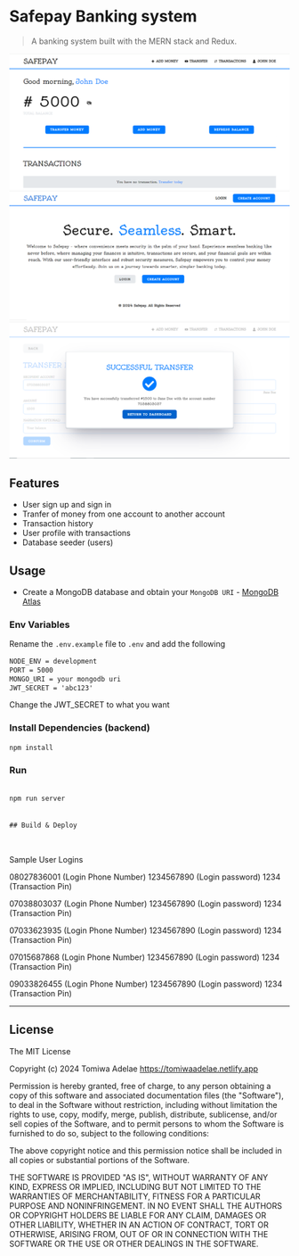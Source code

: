 # Safepay Banking system

> A banking system built with the MERN stack and Redux.

<img src="./screens/dashboardscreen.png">
<img src="./screens/homescreen.png">
<img src="./screens/successscreen.png">

## Features

-   User sign up and sign in
-   Tranfer of money from one account to another account
-   Transaction history
-   User profile with transactions
-   Database seeder (users)

## Usage

-   Create a MongoDB database and obtain your `MongoDB URI` - [MongoDB Atlas](https://www.mongodb.com/cloud/atlas/register)

### Env Variables

Rename the `.env.example` file to `.env` and add the following

```
NODE_ENV = development
PORT = 5000
MONGO_URI = your mongodb uri
JWT_SECRET = 'abc123'
```

Change the JWT_SECRET to what you want

### Install Dependencies (backend)

```
npm install
```

### Run

```

npm run server


## Build & Deploy



```

Sample User Logins

08027836001 (Login Phone Number)
1234567890 (Login password)
1234 (Transaction Pin)

07038803037 (Login Phone Number)
1234567890 (Login password)
1234 (Transaction Pin)

07033623935 (Login Phone Number)
1234567890 (Login password)
1234 (Transaction Pin)

07015687868 (Login Phone Number)
1234567890 (Login password)
1234 (Transaction Pin)

09033826455 (Login Phone Number)
1234567890 (Login password)
1234 (Transaction Pin)

---

## License

The MIT License

Copyright (c) 2024 Tomiwa Adelae https://tomiwaadelae.netlify.app

Permission is hereby granted, free of charge, to any person obtaining a copy
of this software and associated documentation files (the "Software"), to deal
in the Software without restriction, including without limitation the rights
to use, copy, modify, merge, publish, distribute, sublicense, and/or sell
copies of the Software, and to permit persons to whom the Software is
furnished to do so, subject to the following conditions:

The above copyright notice and this permission notice shall be included in
all copies or substantial portions of the Software.

THE SOFTWARE IS PROVIDED "AS IS", WITHOUT WARRANTY OF ANY KIND, EXPRESS OR
IMPLIED, INCLUDING BUT NOT LIMITED TO THE WARRANTIES OF MERCHANTABILITY,
FITNESS FOR A PARTICULAR PURPOSE AND NONINFRINGEMENT. IN NO EVENT SHALL THE
AUTHORS OR COPYRIGHT HOLDERS BE LIABLE FOR ANY CLAIM, DAMAGES OR OTHER
LIABILITY, WHETHER IN AN ACTION OF CONTRACT, TORT OR OTHERWISE, ARISING FROM,
OUT OF OR IN CONNECTION WITH THE SOFTWARE OR THE USE OR OTHER DEALINGS IN
THE SOFTWARE.
